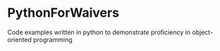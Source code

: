 # PythonForWaivers
Code examples written in python to demonstrate proficiency in object-oriented programming
